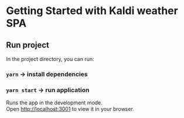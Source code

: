 # Getting Started with Kaldi weather SPA

## Run project

In the project directory, you can run:

### `yarn` -> install dependencies

### `yarn start` -> run application

Runs the app in the development mode.\
Open [http://localhost:3001](http://localhost:3001) to view it in your browser.
